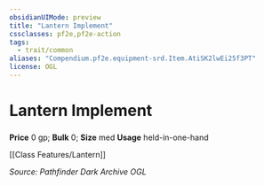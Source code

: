 ```yaml
---
obsidianUIMode: preview
title: "Lantern Implement"
cssclasses: pf2e,pf2e-action
tags:
  - trait/common
aliases: "Compendium.pf2e.equipment-srd.Item.AtiSK2lwEi25f3PT"
license: OGL
---
```

# Lantern Implement

### 


**Price** 0 gp; 
**Bulk** 0; **Size** med
**Usage** held-in-one-hand

[[Class Features/Lantern]]

*Source: Pathfinder Dark Archive*
*OGL*